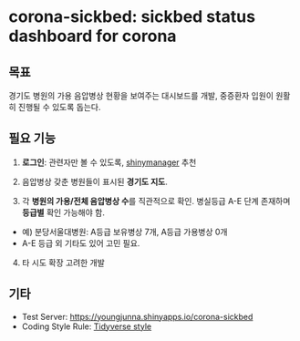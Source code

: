 # corona-sickbed: sickbed status dashboard for corona

## 목표 

경기도 병원의 가용 음압병상 현황을 보여주는 대시보드를 개발, 중증환자 입원이 원활히 진행될 수 있도록 돕는다.  

## 필요 기능

1. **로그인**: 관련자만 볼 수 있도록, [shinymanager](https://blog.zarathu.com/posts/2019-08-25-shinymanager/) 추천 

2. 음압병상 갖춘 병원들이 표시된 **경기도 지도**.

3. 각 **병원의 가용/전체 음압병상 수**를 직관적으로 확인. 병실등급 A-E 단계 존재하며 **등급별** 확인 가능해야 함.
 - 예) 분당서울대병원: A등급 보유병상 7개, A등급 가용병상 0개
 - A-E 등급 외 기타도 있어 고민 필요.
 
4. 타 시도 확장 고려한 개발

## 기타
- Test Server: https://youngjunna.shinyapps.io/corona-sickbed
- Coding Style Rule: [Tidyverse style](https://style.tidyverse.org/)